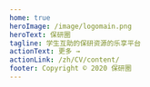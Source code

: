 ```yaml
---
home: true
heroImage: /image/logomain.png
heroText: 保研圈
tagline: 学生互助的保研资源的乐享平台
actionText: 更多 →
actionLink: /zh/CV/content/
footer: Copyright © 2020 保研圈
---
```


<template>
<v-app>
  <p class="display-1" style="text-align: center; font-weight: bold;">
    我们的理念
  </p>
  <v-container fluid>
  <v-row align="center" justify="center">
    <v-col align="center" justify="center" md="4" sm="12" xs="12" lg="4" xl="4">
      <v-card
          ripple
          class="our-slogan gradient-pink"
        >
          <v-card-text>
            <p class="display-1 white--text">
            	理念1
            </p>
            <div class="title white--text">
            	保研圈，旨在构建保研生与目标院校上岸保研生之间的桥梁。
            </div>
          </v-card-text>
      </v-card>
    </v-col>
    <v-col align="center" justify="center" md="4" sm="12" xs="12" lg="4" xl="4">
      <v-card
          ripple
          class="our-slogan gradient-green"
        >
          <v-card-text>
            <p class="display-1 white--text">
            	理念2
            </p>
            <div class="title white--text">
            	我们致力于抹平信息资源差，建立平价保研咨询秩序，还原保研最本真的样子。
            </div>
          </v-card-text>
      </v-card>
    </v-col>
    <v-col align="center" justify="center" md="4" sm="12" xs="12" lg="4" xl="4">
      <v-card
          ripple
          class="our-slogan gradient-blue"
        >
          <v-card-text>
            <p class="display-1 white--text">
            	理念3
            </p>
            <div class="title white--text">
            	掌握院校录取标准以及相应的考核重点内容，让你在茫茫保研精英大军中先人一步！
            </div>
          </v-card-text>
      </v-card>
    </v-col>
  </v-row>
  </v-container>
  <br/><br/>
  <p class="display-1" style="text-align: center; font-weight: bold;">
    保研圈的若干特色
  </p>
  <v-container fluid>
  <v-row align="center" justify="center">
    <v-col align="center" justify="center" md="6" sm="6" xs="12" lg="6" xl="6">
      <v-card
          ripple
          class="our-feature gradient-blue"
        >
          <v-card-text>
            <p class="display-1 white--text">
              无中介
            </p>
            <div class="title white--text">
              保研圈自身是个公益平台，仅起到监管、传媒、培训作用。与其他商业保研咨询机构有着本质区别，这里实现了学生互助，咨询服务只在学生之间相互进行的新格局。
            </div>
          </v-card-text>
      </v-card>
    </v-col>
    <v-col align="center" justify="center" md="6" sm="6" xs="12" lg="6" xl="6">
      <v-card
          ripple
          class="our-feature gradient-green"
        >
          <v-card-text>
            <p class="display-1 white--text">
              大神实名入驻
            </p>
            <div class="title white--text">
              保研圈入驻的每位精英硕博，都经过实名认证，并且进行offer公示，所有合作硕博同学都拿到了复数offer，人均offer收割机。快来pick你的学长/学姐！
            </div>
          </v-card-text>
      </v-card>
    </v-col>
    <v-col align="center" justify="center" md="6" sm="6" xs="12" lg="6" xl="6">
      <v-card
          ripple
          class="our-feature gradient-yellow"
        >
          <v-card-text>
            <p class="display-1 white--text">
              资金托管
            </p>
            <div class="title white--text">
              为保障学员权益，实行资金托管，学员不满意时，可以随时协商解除协议，退款。
            </div>
          </v-card-text>
      </v-card>
    </v-col>
    <v-col align="center" justify="center" md="6" sm="6" xs="12" lg="6" xl="6">
      <v-card
          ripple
          class="our-feature gradient-pink"
        >
          <v-card-text>
            <p class="display-1 white--text">
              成本辅导
            </p>
            <div class="title white--text">
              我们按照硕博时间成本以及市场底价进行每年的业务调控，例如2020年我们单校辅导（1V1）平均费用不超过300元，是商业机构的十五分之一。
            </div>
          </v-card-text>
      </v-card>
    </v-col>
  </v-row>
  </v-container>
  <p class="display-1 text--primary" style="font-weight: bold; text-align: center;">
    关于我们
  </p>
  <v-container fluid>
    <v-row align="center" justify="center">
      <div class="title text--primary">
        保研圈是首个业内由精英硕博保研生组成的公益/商业并行团队。
      </div>
    </v-row>
    <v-row align="center" justify="center">
      <div class="title text--primary">
        <b>公益路线</b>：每周保研透底实用课程，群内每日无限制答疑辅导，资源干货全免费
      </div>
    </v-row>
    <v-row align="center" justify="center">
      <div class="title text--primary">
        <b>商业路线</b>：保研辅导服务，以最低花费为度量衡，打造业内最具性价比的保研辅导服务
      </div>
    </v-row>
  </v-container>
  </div>
</v-app>
</template>


<!-- <br/>

<br>
<div id="app">
<v-app id="inspire">
 <v-carousel cycle height="400" hide-delimiter-background show-arrows-on-hover>
    <v-carousel-item>
      <v-sheet color="white" height="100%">
        <v-row class="fill-height" align="center" justify="center">
          <v-img src="/image/residency.jpg"></v-img>
        </v-row>
      </v-sheet>
    </v-carousel-item>
    <v-carousel-item>
      <v-sheet height="100%">
        <v-row class="fill-height" align="center" justify="center">
          <v-img src="/image/goshimg.jpg"></v-img>
        </v-row>
      </v-sheet>
    </v-carousel-item>
        <v-carousel-item>
      <v-sheet height="100%">
        <v-row class="fill-height" align="center" justify="center">
          <v-img src="/image/summercampimg.jpg"></v-img>
        </v-row>
      </v-sheet>
    </v-carousel-item>
        </v-carousel-item>
        <v-carousel-item>
      <v-sheet height="100%">
        <v-row class="fill-height" align="center" justify="center">
          <v-img src="/image/joelimg.jpg"></v-img>
        </v-row>
      </v-sheet>
    </v-carousel-item>
 </v-carousel>
 </v-app>
 </div>
<br> -->
